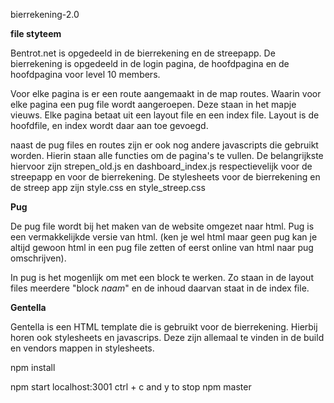  bierrekening-2.0


**file styteem**

Bentrot.net is opgedeeld in de bierrekening en de streepapp. De bierrekening is opgedeeld in de login pagina, de hoofdpagina en de hoofdpagina voor level 10 members.

Voor elke pagina is er een route aangemaakt in de map routes. Waarin voor elke pagina een pug file wordt aangeroepen. Deze staan in het mapje vieuws. Elke pagina betaat uit een layout file en een index file. Layout is de hoofdfile, en index wordt daar aan toe gevoegd.

naast de pug files en routes zijn er ook nog andere javascripts die gebruikt worden. Hierin staan alle functies om de pagina's te vullen. De belangrijkste hiervoor zijn strepen_old.js en dashboard_index.js respectievelijk voor de streepapp en voor de bierrekening. De stylesheets voor de bierrekening en de streep app zijn style.css en style_streep.css



**Pug**

De pug file wordt bij het maken van de website omgezet naar html. Pug is een vermakkelijkde versie van html. (ken je wel html maar geen pug kan je altijd gewoon html in een pug file zetten of eerst online van html naar pug omschrijven).

In pug is het mogenlijk om met een block te werken. Zo staan in de layout files meerdere "block _naam_" en de inhoud daarvan staat in de index file. 

**Gentella**

Gentella is een HTML template die is gebruikt voor de bierrekening. Hierbij horen ook stylesheets en javascrips. Deze zijn allemaal te vinden in de build en vendors mappen in stylesheets. 

npm install



npm start 
localhost:3001
ctrl + c and y to stop npm 
master
